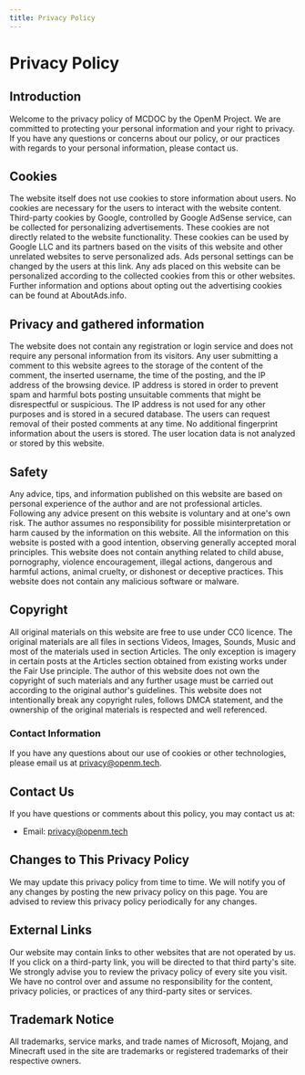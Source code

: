 ```yaml
---
title: Privacy Policy
---
```


# Privacy Policy

## Introduction
Welcome to the privacy policy of MCDOC by the OpenM Project. We are committed to protecting your personal information and your right to privacy. If you have any questions or concerns about our policy, or our practices with regards to your personal information, please contact us.

## Cookies
The website itself does not use cookies to store information about users. No cookies are necessary for the users to interact with the website content. Third-party cookies by Google, controlled by Google AdSense service, can be collected for personalizing advertisements. These cookies are not directly related to the website functionality. These cookies can be used by Google LLC and its partners based on the visits of this website and other unrelated websites to serve personalized ads. Ads personal settings can be changed by the users at this link. Any ads placed on this website can be personalized according to the collected cookies from this or other websites. Further information and options about opting out the advertising cookies can be found at AboutAds.info.

## Privacy and gathered information
The website does not contain any registration or login service and does not require any personal information from its visitors. Any user submitting a comment to this website agrees to the storage of the content of the comment, the inserted username, the time of the posting, and the IP address of the browsing device. IP address is stored in order to prevent spam and harmful bots posting unsuitable comments that might be disrespectful or suspicious. The IP address is not used for any other purposes and is stored in a secured database. The users can request removal of their posted comments at any time. No additional fingerprint information about the users is stored. The user location data is not analyzed or stored by this website.

## Safety
Any advice, tips, and information published on this website are based on personal experience of the author and are not professional articles. Following any advice present on this website is voluntary and at one's own risk. The author assumes no responsibility for possible misinterpretation or harm caused by the information on this website. All the information on this website is posted with a good intention, observing generally accepted moral principles. This website does not contain anything related to child abuse, pornography, violence encouragement, illegal actions, dangerous and harmful actions, animal cruelty, or dishonest or deceptive practices. This website does not contain any malicious software or malware.

## Copyright
All original materials on this website are free to use under CC0 licence. The original materials are all files in sections Videos, Images, Sounds, Music and most of the materials used in section Articles. The only exception is imagery in certain posts at the Articles section obtained from existing works under the Fair Use principle. The author of this website does not own the copyright of such materials and any further usage must be carried out according to the original author's guidelines. This website does not intentionally break any copyright rules, follows DMCA statement, and the ownership of the original materials is respected and well referenced.

### Contact Information
If you have any questions about our use of cookies or other technologies, please email us at privacy@openm.tech.

## Contact Us
If you have questions or comments about this policy, you may contact us at:
- Email: privacy@openm.tech

## Changes to This Privacy Policy
We may update this privacy policy from time to time. We will notify you of any changes by posting the new privacy policy on this page. You are advised to review this privacy policy periodically for any changes.

## External Links
Our website may contain links to other websites that are not operated by us. If you click on a third-party link, you will be directed to that third party's site. We strongly advise you to review the privacy policy of every site you visit. We have no control over and assume no responsibility for the content, privacy policies, or practices of any third-party sites or services.

## Trademark Notice
All trademarks, service marks, and trade names of Microsoft, Mojang, and Minecraft used in the site are trademarks or registered trademarks of their respective owners.
